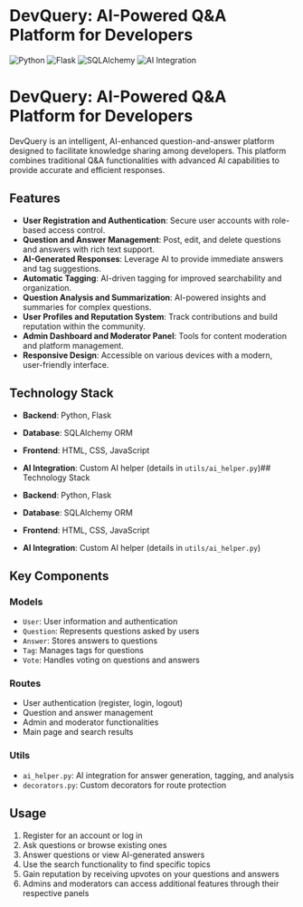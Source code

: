 # DevQuery: AI-Powered Q&A Platform for Developers

![Python](https://img.shields.io/badge/Python-3.8%2B-3776AB?style=for-the-badge&logo=python&logoColor=white)
![Flask](https://img.shields.io/badge/Flask-000000?style=for-the-badge&logo=flask&logoColor=white)
![SQLAlchemy](https://img.shields.io/badge/SQLAlchemy-D71F00?style=for-the-badge&logo=sqlalchemy&logoColor=white)
![AI Integration](https://img.shields.io/badge/AI-Integrated-4285F4?style=for-the-badge&logo=artificial-intelligence&logoColor=white)

# DevQuery: AI-Powered Q&A Platform for Developers

DevQuery is an intelligent, AI-enhanced question-and-answer platform designed to facilitate knowledge sharing among developers. This platform combines traditional Q&A functionalities with advanced AI capabilities to provide accurate and efficient responses.

## Features

- **User Registration and Authentication**: Secure user accounts with role-based access control.
- **Question and Answer Management**: Post, edit, and delete questions and answers with rich text support.
- **AI-Generated Responses**: Leverage AI to provide immediate answers and tag suggestions.
- **Automatic Tagging**: AI-driven tagging for improved searchability and organization.
- **Question Analysis and Summarization**: AI-powered insights and summaries for complex questions.
- **User Profiles and Reputation System**: Track contributions and build reputation within the community.
- **Admin Dashboard and Moderator Panel**: Tools for content moderation and platform management.
- **Responsive Design**: Accessible on various devices with a modern, user-friendly interface.

## Technology Stack

- **Backend**: Python, Flask
- **Database**: SQLAlchemy ORM
- **Frontend**: HTML, CSS, JavaScript
- **AI Integration**: Custom AI helper (details in `utils/ai_helper.py`)## Technology Stack

- **Backend**: Python, Flask
- **Database**: SQLAlchemy ORM
- **Frontend**: HTML, CSS, JavaScript
- **AI Integration**: Custom AI helper (details in `utils/ai_helper.py`)
## Key Components

### Models
- `User`: User information and authentication
- `Question`: Represents questions asked by users
- `Answer`: Stores answers to questions
- `Tag`: Manages tags for questions
- `Vote`: Handles voting on questions and answers

### Routes
- User authentication (register, login, logout)
- Question and answer management
- Admin and moderator functionalities
- Main page and search results

### Utils
- `ai_helper.py`: AI integration for answer generation, tagging, and analysis
- `decorators.py`: Custom decorators for route protection

## Usage

1. Register for an account or log in
2. Ask questions or browse existing ones
3. Answer questions or view AI-generated answers
4. Use the search functionality to find specific topics
5. Gain reputation by receiving upvotes on your questions and answers
6. Admins and moderators can access additional features through their respective panels
